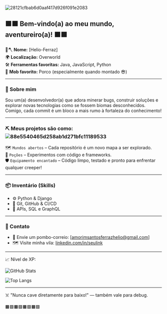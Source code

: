 ![28121cfbab6d0aaf417d926f091e2083](https://github.com/user-attachments/assets/ebae9ea3-8184-42d6-8465-7ee34183f1ee)

## 🟩🟫 Bem-vindo(a) ao meu mundo, aventureiro(a)! 🟫🟩

🧱🪓 **Nome:** [Helio-Ferraz]  
🌍 **Localização:** Overworld  
🛠️ **Ferramentas favoritas:** Java, JavaScript, Python  
🐷 **Mob favorito:** Porco (especialmente quando montado 😎)

---

### 🧱 Sobre mim

Sou um(a) desenvolvedor(a) que adora minerar bugs, construir soluções e explorar novas tecnologias como se fossem biomas desconhecidos.  
Comigo, cada commit é um bloco a mais rumo à fortaleza do conhecimento!

---

### ⛏️ Meus projetos são como: ![88e5540465d258ab1d271bfc11189533](https://github.com/user-attachments/assets/01e4eba2-fba5-4734-b6ef-f435fedf2168)


🗺️ `Mundos abertos` – Cada repositório é um novo mapa a ser explorado.  
🧪 `Poções` – Experimentos com código e frameworks.  
🛡️ `Equipamento encantado` – Código limpo, testado e pronto para enfrentar qualquer creeper!

---

### 📦 Inventário (Skills)

- ⚙️ Python & Django
- 🧱 Git, GitHub & CI/CD
- 🧙 APIs, SQL e GraphQL

---

### 🏹 Contato

- 📨 Envie um pombo-correio: [amorimsantosferrazhelio@gmail.com]  
- 🗺️ Visite minha vila: [linkedin.com/in/seulink](https://linkedin.com/in/seulink)

---

📈 Nível de XP:

![GitHub Stats](https://github-readme-stats.vercel.app/api?username=SEUUSUARIO&show_icons=true&theme=chartreuse-dark&hide=stars)

![Top Langs](https://github-readme-stats.vercel.app/api/top-langs/?username=SEUUSUARIO&layout=compact&theme=chartreuse-dark&hide=html,css,java)


---

☠️ "Nunca cave diretamente para baixo!" — também vale para debug.

🟫🟩🟫🟩🟫🟩🟫🟩
